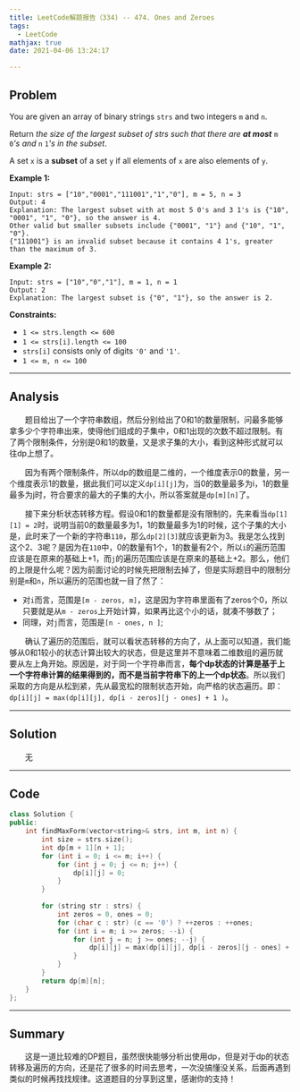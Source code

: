 ```yaml
---
title: LeetCode解题报告（334) -- 474. Ones and Zeroes
tags:
  - LeetCode
mathjax: true
date: 2021-04-06 13:24:17

---
```


## Problem

You are given an array of binary strings `strs` and two integers `m` and `n`.

Return *the size of the largest subset of strs such that there are **at most*** `m` `0`*'s and* `n` `1`*'s in the subset*.

A set `x` is a **subset** of a set `y` if all elements of `x` are also elements of `y`.

<!-- more -->

**Example 1:**

```
Input: strs = ["10","0001","111001","1","0"], m = 5, n = 3
Output: 4
Explanation: The largest subset with at most 5 0's and 3 1's is {"10", "0001", "1", "0"}, so the answer is 4.
Other valid but smaller subsets include {"0001", "1"} and {"10", "1", "0"}.
{"111001"} is an invalid subset because it contains 4 1's, greater than the maximum of 3.
```

**Example 2:**

```
Input: strs = ["10","0","1"], m = 1, n = 1
Output: 2
Explanation: The largest subset is {"0", "1"}, so the answer is 2.
```

**Constraints:**

- `1 <= strs.length <= 600`
- `1 <= strs[i].length <= 100`
- `strs[i]` consists only of digits `'0'` and `'1'`.
- `1 <= m, n <= 100`

------

## Analysis

&emsp;&emsp;题目给出了一个字符串数组，然后分别给出了0和1的数量限制，问最多能够拿多少个字符串出来，使得他们组成的子集中，0和1出现的次数不超过限制。有了两个限制条件，分别是0和1的数量，又是求子集的大小，看到这种形式就可以往dp上想了。

&emsp;&emsp;因为有两个限制条件，所以dp的数组是二维的，一个维度表示0的数量，另一个维度表示1的数量，据此我们可以定义`dp[i][j]`为，当0的数量最多为i，1的数量最多为j时，符合要求的最大的子集的大小，所以答案就是`dp[m][n]`了。

&emsp;&emsp;接下来分析状态转移方程。假设0和1的数量都是没有限制的，先来看当`dp[1][1] = 2`时，说明当前0的数量最多为1，1的数量最多为1的时候，这个子集的大小是，此时来了一个新的字符串`110`，那么`dp[2][3]`就应该更新为3。我是怎么找到这个2、3呢？是因为在`110`中，0的数量有1个，1的数量有2个，所以`i`的遍历范围应该是在原来的基础上+1，而`j`的遍历范围应该是在原来的基础上+2。那么，他们的上限是什么呢？因为前面讨论的时候先把限制去掉了，但是实际题目中的限制分别是`m`和`n`，所以遍历的范围也就一目了然了：

- 对`i`而言，范围是`[m - zeros, m]`，这是因为字符串里面有了zeros个0，所以只要就是从`m - zeros`上开始计算，如果再比这个小的话，就凑不够数了；
- 同理，对`j`而言，范围是`[n - ones, n ]`;

&emsp;&emsp;确认了遍历的范围后，就可以看状态转移的方向了，从上面可以知道，我们能够从0和1较小的状态计算出较大的状态，但是这里并不意味着二维数组的遍历就要从左上角开始。原因是，对于同一个字符串而言，**每个dp状态的计算是基于上一个字符串计算的结果得到的，而不是当前字符串下的上一个dp状态**。所以我们采取的方向是从松到紧，先从最宽松的限制状态开始，向严格的状态遍历。即：`dp[i][j] = max(dp[i][j], dp[i - zeros][j - ones] + 1 )`。

------

## Solution

&emsp;&emsp;无

------

## Code

```c++
class Solution {
public:
    int findMaxForm(vector<string>& strs, int m, int n) {
        int size = strs.size();
        int dp[m + 1][n + 1];
        for (int i = 0; i <= m; i++) {
            for (int j = 0; j <= n; j++) {
                dp[i][j] = 0;
            }
        }
        
        for (string str : strs) {
            int zeros = 0, ones = 0;
            for (char c : str) (c == '0') ? ++zeros : ++ones;
            for (int i = m; i >= zeros; --i) {
                for (int j = n; j >= ones; --j) {
                    dp[i][j] = max(dp[i][j], dp[i - zeros][j - ones] + 1);
                }
            }
        }
        return dp[m][n];
    }
};
```

------

## Summary

&emsp;&emsp;这是一道比较难的DP题目，虽然很快能够分析出使用dp，但是对于dp的状态转移及遍历的方向，还是花了很多的时间去思考，一次没搞懂没关系，后面再遇到类似的时候再找找规律。这道题目的分享到这里，感谢你的支持！
